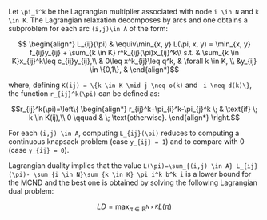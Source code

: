 
Let ``\pi_i^k`` be the Lagrangian multiplier associated with node ``i \in N`` and ``k \in K``. The Lagrangian relaxation decomposes by arcs and one obtains a subproblem for each arc ``(i,j)\in A`` of the form:

```math
    \begin{align*}
        L_{ij}(\pi) & \equiv\min_{x, y} L(\pi, x, y) = \min_{x, y} f_{ij}y_{ij} + \sum_{k \in K} r^k_{ij}(\pi)x_{ij}^k\\
        s.t. & \sum_{k \in K}x_{ij}^k\leq c_{ij}y_{ij},\\
        & 0\leq x^k_{ij}\leq q^k, &  \forall k \in K, \\
        &y_{ij} \in \{0,1\}, & 
    \end{align*}
```

where, defining `` K(ij) = \{k \in K \mid j \neq o(k) `` and `` i \neq d(k)\}``, the function ``r_{ij}^k(\pi)`` can be defined as:


```math
r_{ij}^k(\pi)=\left\{
\begin{align*}
    r_{ij}^k+\pi_{i}^k-\pi_{j}^k \; & \text{if} \; k \in K(ij),\\
    0 \qquad & \; \text{otherwise}.
\end{align*} \right.
```

For each ``(i,j) \in A``, computing ``L_{ij}(\pi)`` reduces to computing a continuous knapsack problem (case ``y_{ij} = 1``) and to compare with 0 (case ``y_{ij} = 0``).


Lagrangian duality implies that the value ``L(\pi)=\sum_{(i,j) \in A} L_{ij}(\pi)- \sum_{i \in N}\sum_{k \in K} \pi_i^k b^k_i`` is a lower bound for the MCND and the best one is obtained by solving the following Lagrangian dual problem:

```math
LD = \max_{\pi \in \mathbb{R}^{N \times K}} L(\pi)  
```
